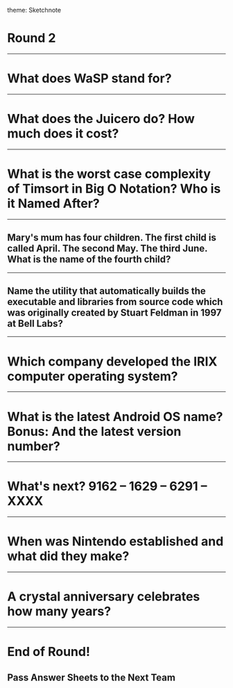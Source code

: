 theme: Sketchnote

# Round 2

---

# What does WaSP stand for?

---

# What does the Juicero do? How much does it cost?

---

# What is the worst case complexity of Timsort in Big O Notation? Who is it Named After?

---

## Mary's mum has four children. The first child is called April. The second May. The third June. What is the name of the fourth child?

---

## Name the utility that automatically builds the executable and libraries from source code which was originally created by Stuart Feldman in 1997 at Bell Labs?

---

# Which company developed the IRIX computer operating system?

---

# What is the latest Android OS name? Bonus: And the latest version number?

---

# What's next? 9162 – 1629 – 6291 – XXXX

---

# When was Nintendo established and what did they make?

---

# A crystal anniversary celebrates how many years?



---

# End of Round!

## Pass Answer Sheets to the Next Team

